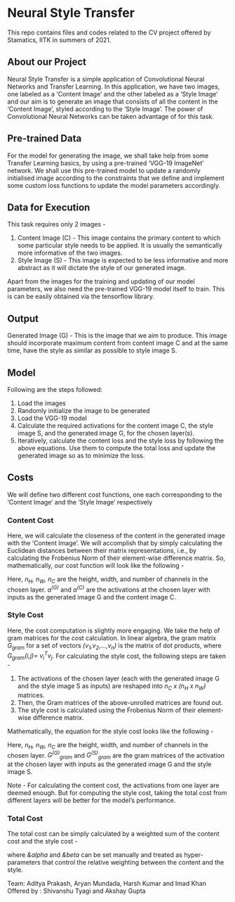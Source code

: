 # Neural Style Transfer
This repo contains files and codes related to the CV project offered by Stamatics, IITK in summers of 2021.

## About our Project
Neural Style Transfer is a simple application of Convolutional Neural Networks and Transfer Learning. In this application, we have two images, one labeled as a ‘Content Image’ and the other labeled as a ‘Style Image’ and our aim is to generate an image that consists of all the content in the ‘Content Image’, styled according to the ‘Style Image’. The power of Convolutional Neural Networks can be taken advantage of for this task. 

## Pre-trained Data
For the model for generating the image, we shall take help from some Transfer Learning basics, by using a pre-trained ‘VGG-19 ImageNet’ network. We shall use this pre-trained model to update a randomly initialised image according to the constraints that we define and implement some custom loss functions to update the model parameters accordingly.

## Data for Execution
This task requires only 2 images -
1)  Content Image (C) - This image contains the primary content to which some particular style needs to be applied. It is usually the semantically more informative of the two images.
2)  Style Image (S) - This image is expected to be less informative and more abstract as it will dictate the style of our generated image.

Apart from the images for the training and updating of our model parameters, we also need the pre-trained VGG-19 model itself to train. This is can be easily obtained via the tensorflow library.

## Output
Generated Image (G) - This is the image that we aim to produce. This image should incorporate maximum content from content image C and at the same time, have the style as similar as possible to style image S.

## Model
Following are the steps followed:
1)  Load the images
2)  Randomly initialize the image to be generated
3)  Load the VGG-19 model
4)  Calculate the required activations for the content image C, the style image S, and the generated image G, for the chosen layer(s).
5)  Iteratively, calculate the content loss and the style loss by following the above equations. Use them to compute the total loss and update the generated image so as to minimize the loss.

## Costs
We will define two different cost functions, one each corresponding to the ‘Content Image’ and the ‘Style Image’ respectively

### Content Cost
Here, we will calculate the closeness of the content in the generated image with the ‘Content Image’. We will accomplish that by simply calculating the Euclidean distances between their matrix representations, i.e., by calculating the Frobenius Norm of their element-wise difference matrix. So, mathematically, our cost function will look like the following - 

Here, *n<sub>H</sub>, n<sub>W</sub>, n<sub>C</sub>* are the height, width, and number of channels in the chosen layer. *a<sup>(G)</sup>* and *a<sup>(C)</sup>* are the activations at the chosen layer with inputs as the generated image G and the content image C.

### Style Cost
Here, the cost computation is slightly more engaging. We take the help of gram matrices for the cost calculation. In linear algebra, the gram matrix *G<sub>gram</sub>* for a set of vectors *(v<sub>1</sub>,v<sub>2</sub>,...,v<sub>n</sub>)* is the matrix of dot products, where *G<sub>gram</sub>(i,j)= v<sub>i</sub><sup>T</sup>v<sub>j</sub>*.
For calculating the style cost, the following steps are taken -
1)  The activations of the chosen layer (each with the generated image G and the style image S as inputs) are reshaped into *n<sub>C</sub> x (n<sub>H</sub> x n<sub>W</sub>)* matrices.
2)  Then, the Gram matrices of the above-unrolled matrices are found out.
3)  The style cost is calculated using the Frobenius Norm of their element-wise difference matrix.

Mathematically, the equation for the style cost looks like the following - 

Here, *n<sub>H</sub>, n<sub>W</sub>, n<sub>C</sub>* are the height, width, and number of channels in the chosen layer. *G<sup>(G)</sup><sub>gram</sub>* and *G<sup>(S)</sup><sub>gram</sub>* are the gram matrices of the activation at the chosen layer with inputs as the generated image G and the style image S.

Note - For calculating the content cost, the activations from one layer are deemed enough. But for computing the style cost, taking the total cost from different layers will be better for the model’s performance.

### Total Cost
The total cost can be simply calculated by a weighted sum of the content cost and the style cost - 

where *&alpha* and *&beta* can be set manually and treated as hyper-parameters that control the relative weighting between the content and the style.


Team: Aditya Prakash, Aryan Mundada, Harsh Kumar and Imad Khan
Offered by : Shivanshu Tyagi and Akshay Gupta